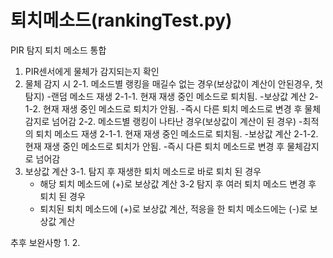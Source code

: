 # 퇴치메소드(rankingTest.py)
PIR 탐지 퇴치 메소드 통합

1. PIR센서에게 물체가 감지되는지 확인
2. 물체 감지 시 
	2-1. 메소드별 랭킹을 매길수 없는 경우(보상값이 계산이 안된경우, 첫탐지)
	 -랜덤 메소드 재생
		2-1-1. 현재 재생 중인 메소드로 퇴치됨.
		-보상값 계산 
		2-1-2. 현재 재생 중인 메소드로 퇴치가 안됨.
 		-즉시 다른 퇴치 메소드로 변경 후 물체감지로 넘어감
	2-2. 메소드별 랭킹이 나타난 경우(보상값이 계산이 된 경우)
	-최적의 퇴치 메소드 재생
		2-1-1. 현재 재생 중인 메소드로 퇴치됨.
		-보상값 계산 
		2-1-2. 현재 재생 중인 메소드로 퇴치가 안됨.
		-즉시 다른 퇴치 메소드로 변경 후 물체감지로 넘어감
3. 보상값 계산 
  	3-1. 탐지 후 재생한 퇴치 메소드로 바로 퇴치 된 경우
	- 해당 퇴치 메소드에  (+)로 보상값 계산 
	3-2 탐지 후 여러 퇴치 메소드 변경 후 퇴치 된 경우
	- 퇴치된 퇴치 메소드에 (+)로 보상값 계산, 적응을 한 퇴치 메소드에는 (-)로 보상값 계산


추후 보완사항
1. 
2.
